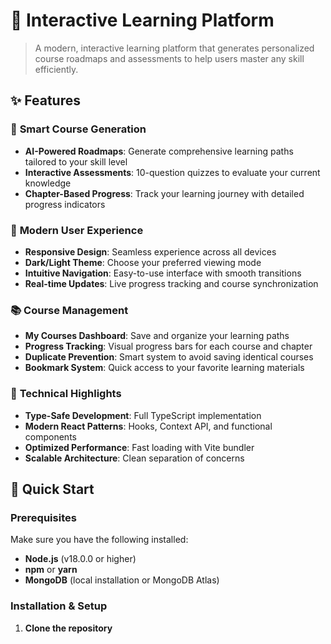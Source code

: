 # 🚀 Interactive Learning Platform

> A modern, interactive learning platform that generates personalized course roadmaps and assessments to help users master any skill efficiently.

## ✨ Features

### 🎯 **Smart Course Generation**
- **AI-Powered Roadmaps**: Generate comprehensive learning paths tailored to your skill level
- **Interactive Assessments**: 10-question quizzes to evaluate your current knowledge
- **Chapter-Based Progress**: Track your learning journey with detailed progress indicators

### 🎨 **Modern User Experience**
- **Responsive Design**: Seamless experience across all devices
- **Dark/Light Theme**: Choose your preferred viewing mode
- **Intuitive Navigation**: Easy-to-use interface with smooth transitions
- **Real-time Updates**: Live progress tracking and course synchronization

### 📚 **Course Management**
- **My Courses Dashboard**: Save and organize your learning paths
- **Progress Tracking**: Visual progress bars for each course and chapter
- **Duplicate Prevention**: Smart system to avoid saving identical courses
- **Bookmark System**: Quick access to your favorite learning materials

### 🔧 **Technical Highlights**
- **Type-Safe Development**: Full TypeScript implementation
- **Modern React Patterns**: Hooks, Context API, and functional components
- **Optimized Performance**: Fast loading with Vite bundler
- **Scalable Architecture**: Clean separation of concerns

## 🚀 Quick Start

### Prerequisites

Make sure you have the following installed:
- **Node.js** (v18.0.0 or higher)
- **npm** or **yarn**
- **MongoDB** (local installation or MongoDB Atlas)

### Installation & Setup

1. **Clone the repository**

